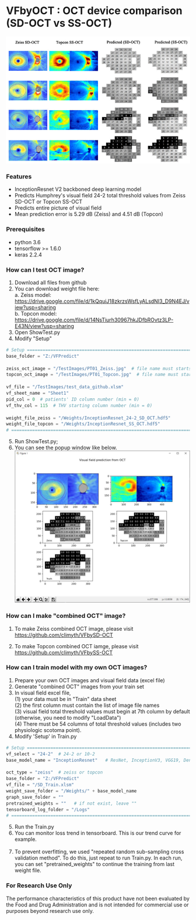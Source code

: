 # VFbyOCT : OCT device comparison (SD-OCT vs SS-OCT)

![](https://github.com/climyth/VFbyOCT-Comparison/blob/master/title.jpg?raw=true)

### Features
- InceptionResnet V2 backboned deep learning model
- Predicts Humphrey's visual field 24-2 total threshold values from Zeiss SD-OCT or Topcon SS-OCT
- Predicts entire picture of visual field
- Mean prediction error is 5.29 dB (Zeiss) and 4.51 dB (Topcon)

### Prerequisites
- python 3.6
- tensorflow >= 1.6.0
- keras 2.2.4

### How can I test OCT image?
1. Download all files from github
2. You can download weight file here: <br/>
   a. Zeiss model: https://drive.google.com/file/d/1kQquiJ18zkrzsWsfLyALsdNI3_D9N4EJ/view?usp=sharing <br/>
   b. Topcon model: https://drive.google.com/file/d/14NsTiurh30967hkJDfbROvtz3LP-E43N/view?usp=sharing <br/>
3. Open ShowTest.py
4. Modify "Setup"
```python
# Setup ====================================================================================
base_folder = "Z:/VFPredict"

zeiss_oct_image = "/TestImages/PT01_Zeiss.jpg"  # file name must starts with 'pid_' ex) "PT001_Zeiss.jpg"
topcon_oct_image = "/TestImages/PT01_Topcon.jpg"  # file name must starts with 'pid_' ex) "PT001_Topcon.jpg"

vf_file = "/TestImages/test_data_github.xlsm"
vf_sheet_name = "Sheet1"
pid_col = 0  # patients' ID column number (min = 0)
vf_thv_col = 115  # THV starting column number (min = 0)

weight_file_zeiss = "/Weights/InceptionResnet_24-2_SD_OCT.hdf5"
weight_file_topcon = "/Weights/InceptionResnet_SS_OCT.hdf5"
# ===========================================================================================
```
5. Run ShowTest.py;
6. You can see the popup window like below.
![](https://github.com/climyth/VFbyOCT-Comparison/blob/master/TestImages/test_example.JPG?raw=true)

### How can I make "combined OCT" image?
1. To make Zeiss combined OCT image, please visit <br/>
   https://github.com/climyth/VFbySD-OCT
   
2. To make Topcon combined OCT iamge, please visit <br/>
   https://github.com/climyth/VFbySS-OCT

### How can I train model with my own OCT images?
1. Prepare your own OCT images and visual field data (excel file)
2. Generate "combined OCT" images from your train set
3. In visual field excel file, <br/>
   (1) your data must be in "Train" data sheet <br/>
   (2) the first column must contain the list of image file names <br/>
   (3) visual field total threshold values must begin at 7th column by default (otherwise, you need to modify "LoadData") <br/>
   (4) There must be 54 columns of total threshold values (includes two physiologic scotoma point).
4. Modify 'Setup' in Train.py
```python
# Setup ====================================================================
vf_select = "24-2"  # 24-2 or 10-2
base_model_name = "InceptionResnet"   # ResNet, InceptionV3, VGG19, DenseNet, NASNet, InceptionResnet

oct_type = "zeiss"  # zeiss or topcon
base_folder = "Z:/VFPredict"
vf_file = "/SD_Train.xlsm"
weight_save_folder = "/Weights/" + base_model_name
graph_save_folder = ""
pretrained_weights = ""   # if not exist, leave ""
tensorboard_log_folder = "/Logs"
# ==========================================================================
```
5. Run the Train.py
6. You can monitor loss trend in tensorboard. This is our trend curve for example.<br/><br/>
7. To prevent overfitting, we used "repeated random sub-sampling cross validation method". To do this, just repeat to run Train.py. In each run, you can set "pretrained_weights" to continue the training from last weight file.


### For Research Use Only
The performance characteristics of this product have not been evaluated by the Food and Drug Administration and is not intended for commercial use or purposes beyond research use only.
